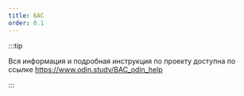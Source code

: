 ```yaml
---
title: БАС
order: 0.1
---
```


:::tip 

Вся информация и подробная инструкция по проекту доступна по ссылке <https://www.odin.study/BAC_odin_help>

:::


